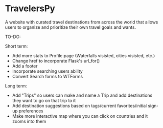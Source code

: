 # TravelersPy

A website with curated travel destinations from across the world that allows users to organize and prioritize their own travel goals and wants.

TO-DO:

Short term:
- Add more stats to Profile page (Waterfalls visisted, cities visisted, etc.)
- Change href to incorporate Flask's url_for()
- Add a footer
- Incorporate searching users ability
- Convert Search forms to WTForms

Long term:
- Add "Trips" so users can make and name a Trip and add destinations they want to go on that trip to it
- Add destination suggestions based on tags/current favorites/initial sign-up preferences
- Make more interactive map where you can click on countries and it zooms into them